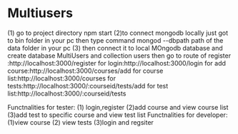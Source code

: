 # Multiusers
(1) go to project directory npm start
(2)to connect mongodb locally just got to bin folder in your pc
then type command mongod --dbpath path of the data folder in your pc
(3) then connect it to local MOngodb database and create database MultiUsers and collection users
  then go to route of register :http://localhost:3000/register
  for login:http://localhost:3000/login
  for add course:http://localhost:3000/courses/add
  for course list:http://localhost:3000/courses
  for tests:http://localhost:3000/:courseid/tests/add
  for test list:http://localhost:3000/:courseid/tests
  
  Functnalities for tester:
      (1) login,register
      (2)add course and view course list
      (3)add test to specific course and view test list
  Functnalities for developer:
  (1)view course
  (2) view tests
  (3)login and regsiter
  
